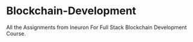 # Blockchain-Development
All the Assignments from Ineuron For Full Stack Blockchain Development Course.
